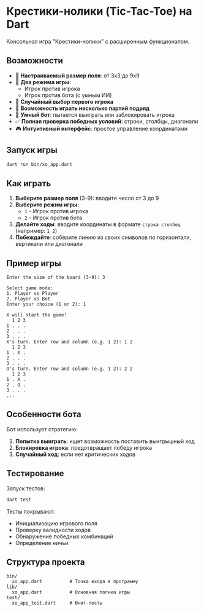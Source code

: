 # Крестики-нолики (Tic-Tac-Toe) на Dart

Консольная игра "Крестики-нолики" с расширенным функционалом.

## Возможности

- 🎯 **Настраиваемый размер поля**: от 3x3 до 9x9
- 👥 **Два режима игры**: 
  - Игрок против игрока
  - Игрок против бота (с умным ИИ)
- 🎲 **Случайный выбор первого игрока**
- 🔄 **Возможность играть несколько партий подряд**
- 🤖 **Умный бот**: пытается выиграть или заблокировать игрока
- ✅ **Полная проверка победных условий**: строки, столбцы, диагонали
- 🎮 **Интуитивный интерфейс**: простое управление координатами

## Запуск игры

```bash
dart run bin/xo_app.dart
```

## Как играть

1. **Выберите размер поля** (3-9): вводите число от 3 до 9
2. **Выберите режим игры**:
   - `1` - Игрок против игрока
   - `2` - Игрок против бота
3. **Делайте ходы**: вводите координаты в формате `строка столбец` (например: `1 2`)
4. **Побеждайте**: соберите линию из своих символов по горизонтали, вертикали или диагонали

## Пример игры

```
Enter the size of the board (3-9): 3

Select game mode:
1. Player vs Player  
2. Player vs Bot
Enter your choice (1 or 2): 1

X will start the game!
  1 2 3
1 . . .
2 . . .
3 . . .
X's turn. Enter row and column (e.g. 1 2): 1 2
  1 2 3
1 . X .
2 . . .
3 . . .
O's turn. Enter row and column (e.g. 1 2): 2 2
  1 2 3
1 . X .
2 . O .
3 . . .
...
```

## Особенности бота

Бот использует стратегию:
1. **Попытка выиграть**: ищет возможность поставить выигрышный ход
2. **Блокировка игрока**: предотвращает победу игрока
3. **Случайный ход**: если нет критических ходов

## Тестирование

Запуск тестов:
```bash
dart test
```

Тесты покрывают:
- Инициализацию игрового поля
- Проверку валидности ходов
- Обнаружение победных комбинаций
- Определение ничьи

## Структура проекта

```
bin/
  xo_app.dart          # Точка входа в программу
lib/
  xo_app.dart          # Основная логика игры
test/
  xo_app_test.dart     # Юнит-тесты
```
